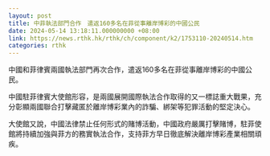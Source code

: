 ```yaml
---
layout: post
title: 中菲執法部門合作　遣返160多名在菲從事離岸博彩的中國公民
date: 2024-05-14 13:18:11.000000000 +08:00
link: https://news.rthk.hk/rthk/ch/component/k2/1753110-20240514.htm
categories: rthk
---
```


中國和菲律賓兩國執法部門再次合作，遣返160多名在菲從事離岸博彩的中國公民。

中國駐菲律賓大使館形容，是兩國展開國際執法合作取得的又一標誌重大戰果，充分彰顯兩國聯合打擊藏匿於離岸博彩業內的詐騙、綁架等犯罪活動的堅定決心。

大使館又說，中國法律禁止任何形式的賭博活動，中國政府嚴厲打擊賭博，駐菲使館將持續加強與菲方的務實執法合作，支持菲方早日徹底解決離岸博彩產業相關頑疾。
